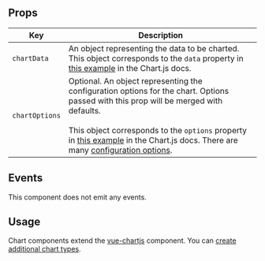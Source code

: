 ## Props

| Key | Description |
| --- | --- |
| `chartData` | An object representing the data to be charted. This object corresponds to the `data` property in [this example](https://www.chartjs.org/docs/2.9.4/#creating-a-chart) in the Chart.js docs. |
| `chartOptions` | Optional. An object representing the configuration options for the chart. Options passed with this prop will be merged with defaults.<br><br>This object corresponds to the `options` property in [this example](https://www.chartjs.org/docs/2.9.4/getting-started/usage.html#creating-a-chart) in the Chart.js docs. There are many [configuration options](https://www.chartjs.org/docs/2.9.4/configuration/). |

## Events

This component does not emit any events.

## Usage

Chart components extend the [vue-chartjs](https://github.com/apertureless/vue-chartjs) component. You can [create additional chart types](https://github.com/apertureless/vue-chartjs#how-to-use).
